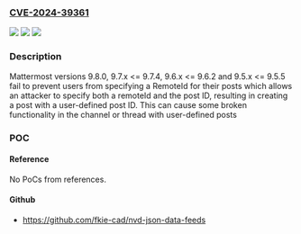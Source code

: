 ### [CVE-2024-39361](https://cve.mitre.org/cgi-bin/cvename.cgi?name=CVE-2024-39361)
![](https://img.shields.io/static/v1?label=Product&message=Mattermost&color=blue)
![](https://img.shields.io/static/v1?label=Version&message=n%2Fa&color=blue)
![](https://img.shields.io/static/v1?label=Vulnerability&message=CWE-284%3A%20Improper%20Access%20Control&color=brighgreen)

### Description

Mattermost versions 9.8.0, 9.7.x <= 9.7.4, 9.6.x <= 9.6.2 and 9.5.x <= 9.5.5 fail to prevent users from specifying a RemoteId for their posts which allows an attacker to specify both a remoteId and the post ID, resulting in creating a post with a user-defined post ID. This can cause some broken functionality in the channel or thread with user-defined posts

### POC

#### Reference
No PoCs from references.

#### Github
- https://github.com/fkie-cad/nvd-json-data-feeds

